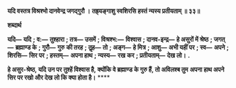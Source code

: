 **यदि वस्तत्र विश्रश्भो दानवेन्द्र जगद्गुरौ ।** **तह्र्यङ्गाशु स्वशिरसि हस्तं न्यस्य प्रतीयताम् ॥ ३३॥** 

**शब्दार्थ** 

**यदि—** **यदि** **; व:—** **तुश्हारा** **; तत्र—** **उसमें** **; विश्रश्भ:—** **विश्वास** **; दानव-इन्द्र—** **हे असुरों में श्रेष्ठ** **; जगत्—** **ब्रह्माण्ड के** **; गुरौ—** **गुरु** **की तरह** **; तॢह—** **तो** **; अङ्ग—** **हे मित्र** **; आशु—** **अभी यहीं पर** **; स्व—** **अपने** **; शिरसि—** **सिर पर** **; हस्तम्—** **अपना हाथ** **; न्यस्य—** **रख** **कर** **; प्रतीयताम्—** **देख लो।** **.** 

**हे असुर-श्रेष्ठ, यदि उन पर तुश्हें विश्वास है, क्योंकि वे ब्रह्माण्ड के गुरु हैं, तो अविलश्ब तुम** **अपना हाथ अपने सिर पर रखो और देख लो कि क्या होता है।** **** 